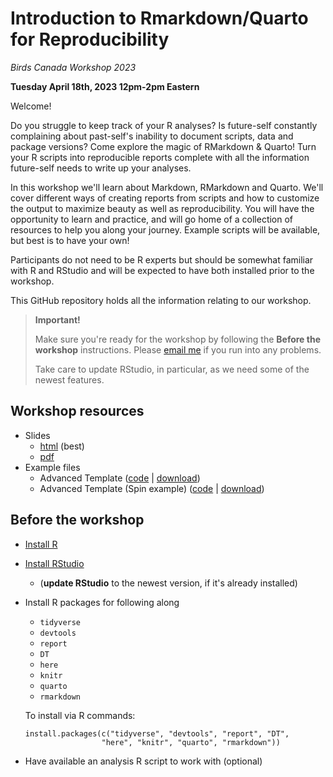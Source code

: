 # Introduction to Rmarkdown/Quarto for Reproducibility

*Birds Canada Workshop 2023*

**Tuesday April 18th, 2023 12pm-2pm Eastern**

Welcome! 

Do you struggle to keep track of your R analyses? Is future-self constantly complaining about past-self's inability to document scripts, data and package versions? Come explore the magic of RMarkdown & Quarto! Turn your R scripts into reproducible reports complete with all the information future-self needs to write up your analyses.

In this workshop we'll learn about Markdown, RMarkdown and Quarto. We'll cover different ways of creating reports from scripts and how to customize the output to maximize beauty as well as reproducibility. You will have the opportunity to learn and practice, and will go home of a collection of resources to help you along your journey. Example scripts will be available, but best is to have your own!

Participants do not need to be R experts but should be somewhat familiar with R and RStudio and will be expected to have both installed prior to the workshop.

This GitHub repository holds all the information relating to our workshop.

> **Important!**
>
> Make sure you're ready for the workshop by following the **Before the workshop** instructions. Please [email me](mailto:sel@steffilazerte.ca) if you run into any problems.
>
> Take care to update RStudio, in particular, as we need some of the newest features.

## Workshop resources

- Slides
  - [html](https://steffilazerte.ca/intro_to_rmarkdown/index.html) (best)
  - [pdf](https://steffilazerte.ca/intro_to_rmarkdown/intro_to_rmarkdown_sm.pdf)
- Example files
  - Advanced Template ([code](https://github.com/steffilazerte/intro_to_rmarkdown/blob/main/example.qmd) | [download](https://steffilazerte.ca/intro_to_rmarkdown/example.qmd))
  - Advanced Template (Spin example) ([code](https://github.com/steffilazerte/intro_to_rmarkdown/blob/main/example_spin.R) | [download](https://steffilazerte.ca/intro_to_rmarkdown/example_spin.R))


## Before the workshop

-   [Install R](https://muug.ca/mirror/cran/)

-   [Install RStudio](https://www.rstudio.com/products/rstudio/download/)

    -   (**update RStudio** to the newest version, if it's already installed)

-   Install R packages for following along

    -   `tidyverse`
    -   `devtools`
    -   `report`
    -   `DT`
    -   `here`
    -   `knitr`
    -   `quarto`
    -   `rmarkdown`

    To install via R commands:

    ```         
    install.packages(c("tidyverse", "devtools", "report", "DT", 
                     "here", "knitr", "quarto", "rmarkdown"))
    ```

-   Have available an analysis R script to work with (optional)
